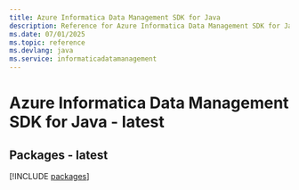 ```yaml
---
title: Azure Informatica Data Management SDK for Java
description: Reference for Azure Informatica Data Management SDK for Java
ms.date: 07/01/2025
ms.topic: reference
ms.devlang: java
ms.service: informaticadatamanagement
---
```

# Azure Informatica Data Management SDK for Java - latest
## Packages - latest
[!INCLUDE [packages](informatica-data-management-index.md)]